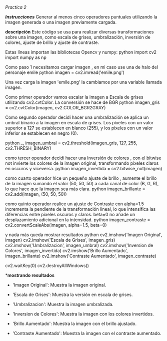 *Practica 2*

***Instrucciones***
Generar al menos cinco operadores puntuales utilizando la imagen generada o una imagen previamente cargada.

****descripción****
Este código  se usa para realizar diversas transformaciones sobre una imagen, como escala de grises, umbralización, inversión de colores, ajuste de brillo y ajuste de contraste. 

Estas líneas importan las bibliotecas Opencv y numpy:
python
import cv2
import numpy as np



Como paso 1 necesitamos cargar imagen , en mi caso use una de halo del personaje emile
python
imagen = cv2.imread('emile.png') 

Una vez carga la imagen  'emile.png'  la cambiamos por una variable llamada imagen.

Como primer operador vamos escalar la imagen a Escala de grises utilizando cv2.cvtColor. La conversión se hace de BGR 
python
imagen_gris = cv2.cvtColor(imagen, cv2.COLOR_BGR2GRAY)


Como segundo operador decidi hacer una umbralización  se aplica un umbral binario a la imagen en escala de grises. Los píxeles con un valor superior a 127 se establecen en blanco (255), y los píxeles con un valor inferior se establecen en negro (0).

python
_, imagen_umbral = cv2.threshold(imagen_gris, 127, 255, cv2.THRESH_BINARY)


como tercer operador decidi hacer una Inversión de colores , con el bitwise not invierte los colores de la imagen original, transformando píxeles claros en oscuros y viceversa.
python
imagen_invertida = cv2.bitwise_not(imagen)





como cuarto operador hice un pequeño ajuste de brillo , aumente el brillo de la imagen sumando el valor (50, 50, 50) a cada canal de color (B, G, R), lo que hace que la imagen sea más clara.
python
imagen_brillante = cv2.add(imagen, (50, 50, 50))



como quinto operador  realice un ajuste de Contraste  con alpha=1.5 incrementa la pendiente de la transformación lineal, lo que intensifica las diferencias entre píxeles oscuros y claros. beta=0 no añade un desplazamiento adicional en la intensidad.
python
imagen_contraste = cv2.convertScaleAbs(imagen, alpha=1.5, beta=0)



y nada más queda mostrar resultados 
python
cv2.imshow('Imagen Original', imagen)
cv2.imshow('Escala de Grises', imagen_gris)
cv2.imshow('Umbralizacion', imagen_umbral)
cv2.imshow('Inversion de Colores', imagen_invertida)
cv2.imshow('Brillo Aumentado', imagen_brillante)
cv2.imshow('Contraste Aumentado', imagen_contraste)

cv2.waitKey(0)
cv2.destroyAllWindows()

*****mostrando resultados****
- 'Imagen Original': Muestra la imagen original.

- 'Escala de Grises': Muestra la versión en escala de grises.

- 'Umbralizacion': Muestra la imagen umbralizada.

- 'Inversion de Colores': Muestra la imagen con los colores invertidos.

- 'Brillo Aumentado': Muestra la imagen con el brillo ajustado.

- 'Contraste Aumentado': Muestra la imagen con el contraste aumentado.

